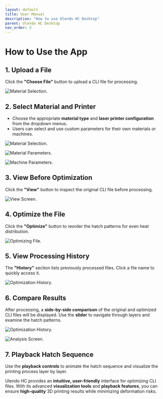 ```yaml
---
layout: default
title: User Manual
description: "How to use Ulendo HC Desktop"
parent: Ulendo HC Desktop
nav_order: 3
---
```


# How to Use the App

## 1. Upload a File  
Click the **"Choose File"** button to upload a CLI file for processing.

![Material Selection.](https://s2aulendo.github.io/HC-HeatCompensation-Docs/assets/images/select-input.png)


## 2. Select Material and Printer  
- Choose the appropriate **material type** and **laser printer configuration** from the dropdown menus.
- Users can select and use custom parameters for their own materials or machines.


![Material Selection.](https://s2aulendo.github.io/HC-HeatCompensation-Docs/assets/images/material-selections-2.png)


![Material Parameters.](https://s2aulendo.github.io/HC-HeatCompensation-Docs/assets/images/show-material-params.png)


![Machine Parameters.](https://s2aulendo.github.io/HC-HeatCompensation-Docs/assets/images/hc-machines-params.png)


## 3. View Before Optimization  
Click the **"View"** button to inspect the original CLI file before processing.

![View Screen.](https://s2aulendo.github.io/HC-HeatCompensation-Docs/assets/images/hc-app-viewscreen.png)

## 4. Optimize the File  
Click the **"Optimize"** button to reorder the hatch patterns for even heat distribution.

![Optimizing File.](https://s2aulendo.github.io/HC-HeatCompensation-Docs/assets/images/hc-processing.png)


## 5. View Processing History  
The **"History"** section lists previously processed files. Click a file name to quickly access it.

![Optimization History.](https://s2aulendo.github.io/HC-HeatCompensation-Docs/assets/images/opt-history.png)


## 6. Compare Results  
After processing, a **side-by-side comparison** of the original and optimized CLI files will be displayed. Use the **slider** to navigate through layers and examine the hatch patterns.


![Optimization History.](https://s2aulendo.github.io/HC-HeatCompensation-Docs/assets/images/opt-history.png)


![Analysis Screen.](https://s2aulendo.github.io/HC-HeatCompensation-Docs/assets/images/analysis-comparison.png)


## 7. Playback Hatch Sequence  
Use the **playback controls** to animate the hatch sequence and visualize the printing process layer by layer.

Ulendo HC provides an **intuitive, user-friendly** interface for optimizing CLI files. With its advanced **visualization tools** and **playback features**, you can ensure **high-quality** 3D printing results while minimizing deformation risks.
